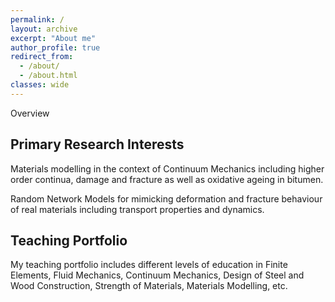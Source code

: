 ```yaml
---
permalink: /
layout: archive
excerpt: "About me"
author_profile: true
redirect_from:
  - /about/
  - /about.html
classes: wide
---
```

Overview

## Primary Research Interests

Materials modelling in the context of Continuum Mechanics including higher order continua, damage and fracture as well as oxidative ageing in bitumen.

Random Network Models for mimicking deformation and fracture behaviour of real materials including transport properties and dynamics.


## Teaching Portfolio
My teaching portfolio includes different levels of education in Finite Elements, Fluid Mechanics, Continuum Mechanics, Design of Steel and Wood Construction, Strength of Materials, Materials Modelling, etc.
